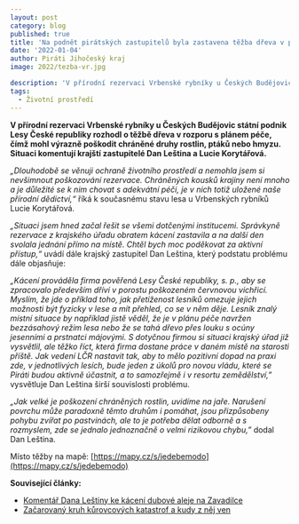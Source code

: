 ```yaml
---
layout: post
category: blog
published: true
title: 'Na podnět pirátských zastupitelů byla zastavena těžba dřeva v přírodní rezervaci Vrbenské rybníky u Českých Budějovic'
date: '2022-01-04'
author: Piráti Jihočeský kraj
image: 2022/tezba-vr.jpg

description: 'V přírodní rezervaci Vrbenské rybníky u Českých Budějovic státní podnik Lesy České republiky rozhodl o těžbě dřeva  v rozporu s plánem péče, čímž mohl výrazně poškodit chráněné druhy rostlin, ptáků nebo hmyzu. Situaci komentují krajští zastupitelé Dan Leština a Lucie Korytářová.'
tags:
  - Životní prostředí
---
```

**V přírodní rezervaci Vrbenské rybníky u Českých Budějovic státní podnik Lesy České republiky rozhodl o těžbě dřeva  v rozporu s plánem péče, čímž mohl výrazně poškodit chráněné druhy rostlin, ptáků nebo hmyzu. Situaci komentují krajští zastupitelé Dan Leština a Lucie Korytářová.**

*„Dlouhodobě se věnuji ochraně životního prostředí a nemohla jsem si nevšimnout poškozování rezervace. Chráněných kousků krajiny není mnoho a je důležité se k nim chovat s adekvátní péči, je v nich totiž uložené naše přírodní dědictví,“* říká k současnému stavu lesa u Vrbenských rybníků Lucie Korytářová. 

*„Situaci jsem hned začal řešit se všemi dotčenými institucemi. Správkyně rezervace z krajského úřadu obratem kácení zastavila a na další den svolala jednání přímo na místě. Chtěl bych moc poděkovat za aktivní přístup,“* uvádí dále krajský zastupitel Dan Leština, který podstatu problému dále objasňuje:

*„Kácení prováděla firma pověřená Lesy České republiky, s. p., aby se zpracovalo především dříví v porostu poškozeném červnovou vichřicí. Myslím, že jde o příklad toho, jak přetíženost lesníků omezuje jejich možnosti být fyzicky v lese a mít přehled, co se v něm děje. Lesník znalý místní situace by například jistě věděl, že je v plánu péče navržen bezzásahový režim lesa nebo že se tahá dřevo přes louku s ocúny jesenními a prstnatci májovými. S dotyčnou firmou si situaci krajský úřad již vysvětlil, ale těžko říct, která firma dostane práce v daném místě na starosti příště. Jak vedení LČR nastavit tak, aby to mělo pozitivní dopad na praxi zde, v jednotlivých lesích, bude jeden z úkolů pro novou vládu, které se Piráti budou aktivně účastnit, a to samozřejmě i v resortu zemědělství,”* vysvětluje Dan Leština širší souvislosti problému. 

*„Jak velké je poškození chráněných rostlin, uvidíme na jaře. Narušení povrchu může paradoxně těmto druhům i pomáhat, jsou přizpůsobeny pohybu zvířat po pastvinách, ale to je potřeba dělat odborně a s rozmyslem, zde se jednalo jednoznačně o velmi rizikovou chybu,”* dodal Dan Leština.

Místo těžby na mapě: [https://mapy.cz/s/jedebemodo](https://mapy.cz/s/jedebemodo) 

**Související články:**
  - [Komentář Dana Leštiny ke kácení dubové aleje na Zavadilce](https://cb.pirati.cz/blog/2021/03/04/komentar-dana-lestiny-ke-kaceni-dubove-aleje-na-zavadilce/)
  - [Začarovaný kruh kůrovcových katastrof a kudy z něj ven](https://jihocesky.pirati.cz/tiskove-zpravy/zacarovany-kruh-kurovcovych-katastrof/) 
